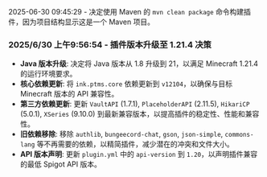 2025-06-30 09:45:29 - 决定使用 Maven 的 `mvn clean package` 命令构建插件，因为项目结构显示这是一个 Maven 项目。
### 2025/6/30 上午9:56:54 - 插件版本升级至 1.21.4 决策

*   **Java 版本升级**: 决定将 Java 版本从 1.8 升级到 21，以满足 Minecraft 1.21.4 的运行环境要求。
*   **核心依赖更新**: 将 `ink.ptms.core` 依赖更新到 `v12104`，以确保与目标 Minecraft 版本的 API 兼容性。
*   **第三方依赖更新**: 更新 `VaultAPI` (1.7.1), `PlaceholderAPI` (2.11.5), `HikariCP` (5.0.1), `XSeries` (9.10.0) 到最新兼容版本，以提高插件的稳定性、性能和兼容性。
*   **旧依赖移除**: 移除 `authlib`, `bungeecord-chat`, `gson`, `json-simple`, `commons-lang` 等不再需要的依赖，以精简插件，减少潜在的冲突和文件大小。
*   **API 版本声明**: 更新 `plugin.yml` 中的 `api-version` 到 `1.20`，以声明插件兼容的最低 Spigot API 版本。